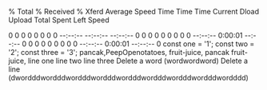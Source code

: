   % Total    % Received % Xferd  Average Speed   Time    Time     Time  Current
                                 Dload  Upload   Total   Spent    Left  Speed
  0     0    0     0    0     0      0      0 --:--:-- --:--:-- --:--:--     0  0     0    0     0    0     0      0      0 --:--:--  0:00:01 --:--:--     0  0     0    0     0    0     0      0      0 --:--:--  0:00:01 --:--:--     0
const one  = '1';
const two = '2';
const three = '3';
pancak,PeepOpenotatoes, fruit-juice,
pancak fruit-juice,
line one
line two
line three
Delete a word (wordwordword)
Delete a line (dwordddwordddwordddwordddwordddwordddwordddwordddwordddd)
